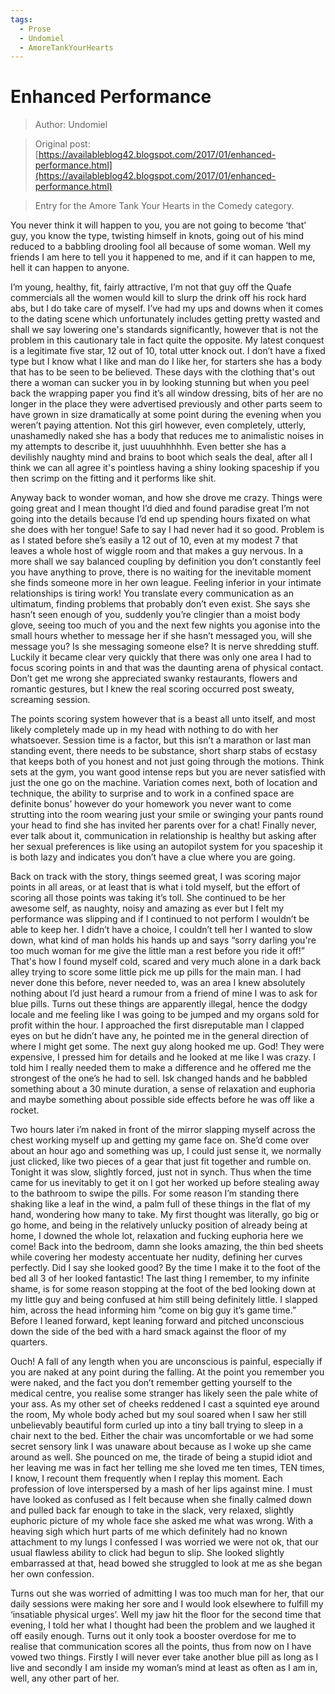 ```yaml
---
tags:
  - Prose
  - Undomiel
  - AmoreTankYourHearts
---
```


# Enhanced Performance

> Author: Undomiel

> Original post: [https://availableblog42.blogspot.com/2017/01/enhanced-performance.html](https://availableblog42.blogspot.com/2017/01/enhanced-performance.html)

> Entry for the Amore Tank Your Hearts in the Comedy category.


You never think it will happen to you, you are not going to become ‘that’ guy, you know the type, twisting himself in knots, going out of his mind reduced to a babbling drooling fool all because of some woman. Well my friends I am here to tell you it happened to me, and if it can happen to me, hell it can happen to anyone.


I’m young, healthy, fit, fairly attractive, I’m not that guy off the Quafe commercials all the women would kill to slurp the drink off his rock hard abs, but I do take care of myself. I’ve had my ups and downs when it comes to the dating scene which unfortunately includes getting pretty wasted and shall we say lowering one's standards significantly, however that is not the problem in this cautionary tale in fact quite the opposite. My latest conquest is a legitimate five star, 12 out of 10, total utter knock out. I don’t have a fixed type but I know what I like and man do I like her, for starters she has a body that has to be seen to be believed. These days with the clothing that's out there a woman can sucker you in by looking stunning but when you peel back the wrapping paper you find it’s all window dressing, bits of her are no longer in the place they were advertised previously and other parts seem to have grown in size dramatically at some point during the evening when you weren’t paying attention. Not this girl however, even completely, utterly, unashamedly naked she has a body that reduces me to animalistic noises in my attempts to describe it, just uuuuhhhhhh. Even better she has a devilishly naughty mind and brains to boot which seals the deal, after all I think we can all agree it's pointless having a shiny looking spaceship if you then scrimp on the fitting and it performs like shit.


Anyway back to wonder woman, and how she drove me crazy. Things were going great and I mean thought I’d died and found paradise great I’m not going into the details because I’d end up spending hours fixated on what she does with her tongue! Safe to say I had never had it so good. Problem is as I stated before she’s easily a 12 out of 10, even at my modest 7 that leaves a whole host of wiggle room and that makes a guy nervous. In a more shall we say balanced coupling by definition you don’t constantly feel you have anything to prove, there is no waiting for the inevitable moment she finds someone more in her own league. Feeling inferior in your intimate relationships is tiring work! You translate every communication as an ultimatum, finding problems that probably don’t even exist. She says she hasn’t seen enough of you, suddenly you’re clingier than a moist body glove, seeing too much of you and the next few nights you agonise into the small hours whether to message her if she hasn’t messaged you, will she message you? Is she messaging someone else? It is nerve shredding stuff. Luckily it became clear very quickly that there was only one area I had to focus scoring points in and that was the daunting arena of physical contact. Don’t get me wrong she appreciated swanky restaurants, flowers and romantic gestures, but I knew the real scoring occurred post sweaty, screaming session.


The points scoring system however that is a beast all unto itself, and most likely completely made up in my head with nothing to do with her whatsoever. Session time is a factor, but this isn’t a marathon or last man standing event, there needs to be substance, short sharp stabs of ecstasy that keeps both of you honest and not just going through the motions. Think sets at the gym, you want good intense reps but you are never satisfied with just the one go on the machine. Variation comes next, both of location and technique, the ability to surprise and to work in a confined space are definite bonus’ however do your homework you never want to come strutting into the room wearing just your smile or swinging your pants round your head to find she has invited her parents over for a chat! Finally never, ever talk about it, communication in relationship is healthy but asking after her sexual preferences is like using an autopilot system for you spaceship it is both lazy and indicates you don’t have a clue where you are going.


Back on track with the story, things seemed great, I was scoring major points in all areas, or at least that is what i told myself, but the effort of scoring all those points was taking it’s toll. She continued to be her awesome self, as naughty, noisy and amazing as ever but I felt my performance was slipping and if I continued to not perform I wouldn’t be able to keep her. I didn’t have a choice, I couldn’t tell her I wanted to slow down, what kind of man holds his hands up and says “sorry darling you're too much woman for me give the little man a rest before you ride it off!” That's how I found myself cold, scared and very much alone in a dark back alley trying to score some little pick me up pills for the main man. I had never done this before, never needed to, was an area I knew absolutely nothing about I’d just heard a rumour from a friend of mine I was to ask for blue pills. Turns out these things are apparently illegal, hence the dodgy locale and me feeling like I was going to be jumped and my organs sold for profit within the hour. I approached the first disreputable man I clapped eyes on but he didn’t have any, he pointed me in the general direction of where I might get some. The next guy along hooked me up. God! They were expensive, I pressed him for details and he looked at me like I was crazy. I told him I really needed them to make a difference and he offered me the strongest of the one’s he had to sell. Isk changed hands and he babbled something about a 30 minute duration, a sense of relaxation and euphoria and maybe something about possible side effects before he was off like a rocket.


Two hours later i’m naked in front of the mirror slapping myself across the chest working myself up and getting my game face on. She’d come over about an hour ago and something was up, I could just sense it, we normally just clicked, like two pieces of a gear that just fit together and rumble on. Tonight it was slow, slightly forced, just not in synch. Thus when the time came for us inevitably to get it on I got her worked up before stealing away to the bathroom to swipe the pills. For some reason I’m standing there shaking like a leaf in the wind, a palm full of these things in the flat of my hand, wondering how many to take. My first thought was literally, go big or go home, and being in the relatively unlucky position of already being at home, I downed the whole lot, relaxation and fucking euphoria here we come! Back into the bedroom, damn she looks amazing, the thin bed sheets while covering her modesty accentuate her nudity, defining her curves perfectly. Did I say she looked good? By the time I make it to the foot of the bed all 3 of her looked fantastic! The last thing I remember, to my infinite shame, is for some reason stopping at the foot of the bed looking down at my little guy and being confused at him still being definitely little. I slapped him, across the head informing him “come on big guy it’s game time.” Before I leaned forward, kept leaning forward and pitched unconscious down the side of the bed with a hard smack against the floor of my quarters.


Ouch! A fall of any length when you are unconscious is painful, especially if you are naked at any point during the falling. At the point you remember you were naked, and the fact you don’t remember getting yourself to the medical centre, you realise some stranger has likely seen the pale white of your ass. As my other set of cheeks reddened I cast a squinted eye around the room, My whole body ached but my soul soared when I saw her still unbelievably beautiful form curled up into a tiny ball trying to sleep in a chair next to the bed. Either the chair was uncomfortable or we had some secret sensory link I was unaware about because as I woke up she came around as well. She pounced on me, the tirade of being a stupid idiot and her leaving me was in fact her telling me she loved me ten times, TEN times, I know, I recount them frequently when I replay this moment. Each profession of love interspersed by a mash of her lips against mine. I must have looked as confused as I felt because when she finally calmed down and pulled back far enough to take in the slack, very relaxed, slightly euphoric picture of my whole face she asked me what was wrong. With a heaving sigh which hurt parts of me which definitely had no known attachment to my lungs I confessed I was worried we were not ok, that our usual flawless ability to click had begun to slip. She looked slightly embarrassed at that, head bowed she struggled to look at me as she began her own confession.

Turns out she was worried of admitting I was too much man for her, that our daily sessions were making her sore and I would look elsewhere to fulfill my ‘insatiable physical urges’. Well my jaw hit the floor for the second time that evening, I told her what I thought had been the problem and we laughed it off easily enough. Turns out it only took a booster overdose for me to realise that communication scores all the points, thus from now on I have vowed two things. Firstly I will never ever take another blue pill as long as I live and secondly I am inside my woman’s mind at least as often as I am in, well, any other part of her.